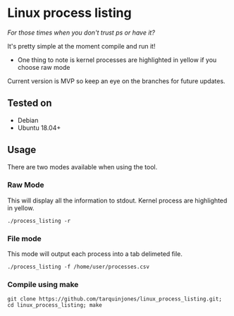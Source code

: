 # Linux process listing

*For those times when you don't trust ps or have it?*

It's pretty simple at the moment compile and run it!

- One thing to note is kernel processes are highlighted in yellow if you choose raw mode

Current version is MVP so keep an eye on the branches for future updates.
## Tested on
* Debian
* Ubuntu 18.04+

## Usage 

There are two modes available when using the tool.

### Raw Mode
This will display all the information to stdout. 
Kernel process are highlighted in yellow.
```
./process_listing -r
```

### File mode
This mode will output each process into a tab delimeted file.
```
./process_listing -f /home/user/processes.csv
```

### Compile using make
```
git clone https://github.com/tarquinjones/linux_process_listing.git; cd linux_process_listing; make
```
